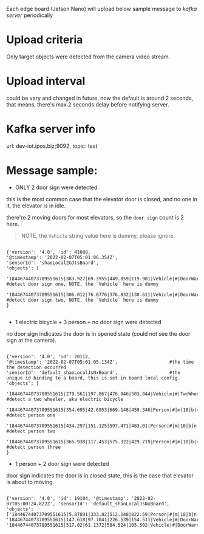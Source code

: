 Each edge board (Jetson Nano) will upload below sample message to  _kafka server_  periodically

# Upload criteria 

Only target objects were detected from the camera video stream. 

# Upload interval

could be vary and changed in future, now the default is around 2 seconds, that means, there's max 2 seconds delay before notifying server.

# Kafka server info

url: dev-iot.ipos.biz;9092, topic: test

# Message sample:

- ONLY 2 door sign were detected

this is the most common case that the elevator door is closed, and no one in it, the elevator is in idle.

there're 2 moving doors for most elevators, so the `door sign` count is 2 here.

> NOTE, the `Vehicle` string value here is dummy, please ignore.
```

{'version': '4.0', 'id': 41088, 
'@timestamp': '2022-02-07T05:01:06.354Z', 
'sensorId': 'shaoLocal2GJtsBoard', 
'objects': [
    '18446744073709551615|383.927|69.3955|449.859|119.981|Vehicle|#|DoorWarningSign|B|M|y|l|CN|0.460956', #detect door sign one, NOTE, the `Vehicle` here is dummy
    '18446744073709551615|306.012|76.0776|376.832|130.611|Vehicle|#|DoorWarningSign|B|M|y|l|CN|0.622918'] #detect door sign two, NOTE, the `Vehicle` here is dummy
}


```

- 1 electric bicycle + 3 person + no door sign were detected

no door sign indicates the door is in opened state (could not see the door sign at the camera).

```

{'version': '4.0', 'id': 20112, 
'@timestamp': '2022-02-07T05:01:05.134Z',                   #the time the detection occurred
'sensorId': 'default_shaoLocalJsNxBoard',                   #the unique id binding to a board, this is set in board local config.
'objects': [
    '18446744073709551615|279.561|197.867|476.846|503.844|Vehicle|#|TwoWheeler|B|M|b|X|CN|0.981058',   #detect a two wheeler, aka electric bicycle                      
    '18446744073709551615|354.695|42.6953|669.148|459.346|Person|#|m|18|b|n|f|0.248717',               #detect person one
    '18446744073709551615|434.297|151.125|597.471|483.01|Person|#|m|18|b|n|f|0.999874',                #detect person two
    '18446744073709551615|365.938|117.453|575.322|429.719|Person|#|m|18|b|n|f|0.999982']               #detect person three
}

```

- 1 person + 2 door sign were detected

door sign indicates the door is in closed state, this is the case that elevator is about to moving.
```

{'version': '4.0', 'id': 19104, '@timestamp': '2022-02-07T05:00:24.822Z', 'sensorId': 'default_shaoLocalJsNxBoard', 'objects': ['18446744073709551615|5.87891|333.82|512.148|822.59|Person|#|m|18|b|n|f|1', '18446744073709551615|147.618|97.7041|226.539|154.511|Vehicle|#|DoorWarningSign|B|M|y|l|CN|0.570212', '18446744073709551615|517.02|61.1372|584.524|105.502|Vehicle|#|DoorWarningSign|B|M|y|l|CN|0.687945']}

```